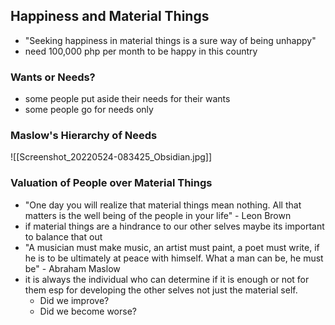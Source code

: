 ## Happiness and Material Things
- "Seeking happiness in material things is a sure way of being unhappy"
- need 100,000 php per month to be happy in this country

### Wants or Needs?
- some people put aside their needs for their wants
- some people go for needs only

### Maslow's Hierarchy of Needs
![[Screenshot_20220524-083425_Obsidian.jpg]]

### Valuation of People over Material Things
- "One day you will realize that material things mean nothing. All that matters is the well being of the people in your life" - Leon Brown
- if material things are a hindrance to our other selves maybe its important to balance that out
- "A musician must make music, an artist must paint, a poet must write, if he is to be ultimately at peace with himself. What a man can be, he must be" - Abraham Maslow
- it is always the individual who can determine if it is enough or not for them esp for developing the other selves not just the material self.
	- Did we improve?
	- Did we become worse?

